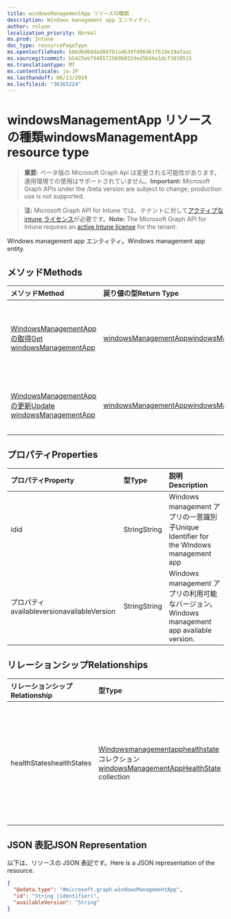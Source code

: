 ```yaml
---
title: windowsManagementApp リソースの種類
description: Windows management app エンティティ。
author: rolyon
localization_priority: Normal
ms.prod: Intune
doc_type: resourcePageType
ms.openlocfilehash: b86d6d6ddad847b1a4b39fd96d61f619e19afaac
ms.sourcegitcommit: b5425ebf648572569b032ded5b56e1dcf3830515
ms.translationtype: MT
ms.contentlocale: ja-JP
ms.lasthandoff: 08/13/2019
ms.locfileid: "36365224"
---
```

# <a name="windowsmanagementapp-resource-type"></a><span data-ttu-id="653b4-103">windowsManagementApp リソースの種類</span><span class="sxs-lookup"><span data-stu-id="653b4-103">windowsManagementApp resource type</span></span>

> <span data-ttu-id="653b4-104">**重要:** ベータ版の Microsoft Graph Api は変更される可能性があります。運用環境での使用はサポートされていません。</span><span class="sxs-lookup"><span data-stu-id="653b4-104">**Important:** Microsoft Graph APIs under the /beta version are subject to change; production use is not supported.</span></span>

> <span data-ttu-id="653b4-105">**注:** Microsoft Graph API for Intune では、テナントに対して[アクティブな intune ライセンス](https://go.microsoft.com/fwlink/?linkid=839381)が必要です。</span><span class="sxs-lookup"><span data-stu-id="653b4-105">**Note:** The Microsoft Graph API for Intune requires an [active Intune license](https://go.microsoft.com/fwlink/?linkid=839381) for the tenant.</span></span>

<span data-ttu-id="653b4-106">Windows management app エンティティ。</span><span class="sxs-lookup"><span data-stu-id="653b4-106">Windows management app entity.</span></span>

## <a name="methods"></a><span data-ttu-id="653b4-107">メソッド</span><span class="sxs-lookup"><span data-stu-id="653b4-107">Methods</span></span>
|<span data-ttu-id="653b4-108">メソッド</span><span class="sxs-lookup"><span data-stu-id="653b4-108">Method</span></span>|<span data-ttu-id="653b4-109">戻り値の型</span><span class="sxs-lookup"><span data-stu-id="653b4-109">Return Type</span></span>|<span data-ttu-id="653b4-110">説明</span><span class="sxs-lookup"><span data-stu-id="653b4-110">Description</span></span>|
|:---|:---|:---|
|[<span data-ttu-id="653b4-111">WindowsManagementApp の取得</span><span class="sxs-lookup"><span data-stu-id="653b4-111">Get windowsManagementApp</span></span>](../api/intune-devices-windowsmanagementapp-get.md)|[<span data-ttu-id="653b4-112">windowsManagementApp</span><span class="sxs-lookup"><span data-stu-id="653b4-112">windowsManagementApp</span></span>](../resources/intune-devices-windowsmanagementapp.md)|<span data-ttu-id="653b4-113">[Windowsmanagementapp](../resources/intune-devices-windowsmanagementapp.md)オブジェクトのプロパティとリレーションシップを読み取ります。</span><span class="sxs-lookup"><span data-stu-id="653b4-113">Read properties and relationships of the [windowsManagementApp](../resources/intune-devices-windowsmanagementapp.md) object.</span></span>|
|[<span data-ttu-id="653b4-114">WindowsManagementApp の更新</span><span class="sxs-lookup"><span data-stu-id="653b4-114">Update windowsManagementApp</span></span>](../api/intune-devices-windowsmanagementapp-update.md)|[<span data-ttu-id="653b4-115">windowsManagementApp</span><span class="sxs-lookup"><span data-stu-id="653b4-115">windowsManagementApp</span></span>](../resources/intune-devices-windowsmanagementapp.md)|<span data-ttu-id="653b4-116">[Windowsmanagementapp](../resources/intune-devices-windowsmanagementapp.md)オブジェクトのプロパティを更新します。</span><span class="sxs-lookup"><span data-stu-id="653b4-116">Update the properties of a [windowsManagementApp](../resources/intune-devices-windowsmanagementapp.md) object.</span></span>|

## <a name="properties"></a><span data-ttu-id="653b4-117">プロパティ</span><span class="sxs-lookup"><span data-stu-id="653b4-117">Properties</span></span>
|<span data-ttu-id="653b4-118">プロパティ</span><span class="sxs-lookup"><span data-stu-id="653b4-118">Property</span></span>|<span data-ttu-id="653b4-119">型</span><span class="sxs-lookup"><span data-stu-id="653b4-119">Type</span></span>|<span data-ttu-id="653b4-120">説明</span><span class="sxs-lookup"><span data-stu-id="653b4-120">Description</span></span>|
|:---|:---|:---|
|<span data-ttu-id="653b4-121">id</span><span class="sxs-lookup"><span data-stu-id="653b4-121">id</span></span>|<span data-ttu-id="653b4-122">String</span><span class="sxs-lookup"><span data-stu-id="653b4-122">String</span></span>|<span data-ttu-id="653b4-123">Windows management アプリの一意識別子</span><span class="sxs-lookup"><span data-stu-id="653b4-123">Unique Identifier for the Windows management app</span></span>|
|<span data-ttu-id="653b4-124">プロパティ availableversion</span><span class="sxs-lookup"><span data-stu-id="653b4-124">availableVersion</span></span>|<span data-ttu-id="653b4-125">String</span><span class="sxs-lookup"><span data-stu-id="653b4-125">String</span></span>|<span data-ttu-id="653b4-126">Windows management アプリの利用可能なバージョン。</span><span class="sxs-lookup"><span data-stu-id="653b4-126">Windows management app available version.</span></span>|

## <a name="relationships"></a><span data-ttu-id="653b4-127">リレーションシップ</span><span class="sxs-lookup"><span data-stu-id="653b4-127">Relationships</span></span>
|<span data-ttu-id="653b4-128">リレーションシップ</span><span class="sxs-lookup"><span data-stu-id="653b4-128">Relationship</span></span>|<span data-ttu-id="653b4-129">型</span><span class="sxs-lookup"><span data-stu-id="653b4-129">Type</span></span>|<span data-ttu-id="653b4-130">説明</span><span class="sxs-lookup"><span data-stu-id="653b4-130">Description</span></span>|
|:---|:---|:---|
|<span data-ttu-id="653b4-131">healthStates</span><span class="sxs-lookup"><span data-stu-id="653b4-131">healthStates</span></span>|<span data-ttu-id="653b4-132">[Windowsmanagementapphealthstate](../resources/intune-devices-windowsmanagementapphealthstate.md)コレクション</span><span class="sxs-lookup"><span data-stu-id="653b4-132">[windowsManagementAppHealthState](../resources/intune-devices-windowsmanagementapphealthstate.md) collection</span></span>|<span data-ttu-id="653b4-133">インストールされている Windows management アプリの正常性状態の一覧。</span><span class="sxs-lookup"><span data-stu-id="653b4-133">The list of health states for installed Windows management app.</span></span>|

## <a name="json-representation"></a><span data-ttu-id="653b4-134">JSON 表記</span><span class="sxs-lookup"><span data-stu-id="653b4-134">JSON Representation</span></span>
<span data-ttu-id="653b4-135">以下は、リソースの JSON 表記です。</span><span class="sxs-lookup"><span data-stu-id="653b4-135">Here is a JSON representation of the resource.</span></span>
<!-- {
  "blockType": "resource",
  "keyProperty": "id",
  "@odata.type": "microsoft.graph.windowsManagementApp"
}
-->
``` json
{
  "@odata.type": "#microsoft.graph.windowsManagementApp",
  "id": "String (identifier)",
  "availableVersion": "String"
}
```



